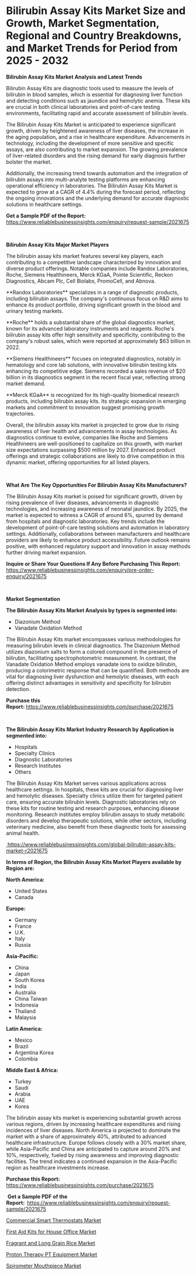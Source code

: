<p><h1>Bilirubin Assay Kits Market Size and Growth, Market Segmentation, Regional and Country Breakdowns, and Market Trends for Period from 2025 -  2032</h1></p><p><strong>Bilirubin Assay Kits Market Analysis and Latest Trends</strong></p>
<p><p>Bilirubin Assay Kits are diagnostic tools used to measure the levels of bilirubin in blood samples, which is essential for diagnosing liver function and detecting conditions such as jaundice and hemolytic anemia. These kits are crucial in both clinical laboratories and point-of-care testing environments, facilitating rapid and accurate assessment of bilirubin levels.</p><p>The Bilirubin Assay Kits Market is anticipated to experience significant growth, driven by heightened awareness of liver diseases, the increase in the aging population, and a rise in healthcare expenditure. Advancements in technology, including the development of more sensitive and specific assays, are also contributing to market expansion. The growing prevalence of liver-related disorders and the rising demand for early diagnosis further bolster the market.</p><p>Additionally, the increasing trend towards automation and the integration of bilirubin assays into multi-analyte testing platforms are enhancing operational efficiency in laboratories. The Bilirubin Assay Kits Market is expected to grow at a CAGR of 4.4% during the forecast period, reflecting the ongoing innovations and the underlying demand for accurate diagnostic solutions in healthcare settings.</p></p>
<p><strong>Get a Sample PDF of the Report:&nbsp;</strong> <a href="https://www.reliablebusinessinsights.com/enquiry/request-sample/2021675?utm_campaign=115&utm_medium=2&utm_source=Github&utm_content=ia&utm_term=29032025&utm_id=bilirubin-assay-kits">https://www.reliablebusinessinsights.com/enquiry/request-sample/2021675</a></p>
<p>&nbsp;</p>
<p><strong>Bilirubin Assay Kits Major Market Players</strong></p>
<p><p>The bilirubin assay kits market features several key players, each contributing to a competitive landscape characterized by innovation and diverse product offerings. Notable companies include Randox Laboratories, Roche, Siemens Healthineers, Merck KGaA, Pointe Scientific, Reckon Diagnostics, Abcam Plc, Cell Biolabs, PromoCell, and Abnova.</p><p>**Randox Laboratories** specializes in a range of diagnostic products, including bilirubin assays. The company's continuous focus on R&D aims to enhance its product portfolio, driving significant growth in the blood and urinary testing markets. </p><p>**Roche** holds a substantial share of the global diagnostics market, known for its advanced laboratory instruments and reagents. Roche's bilirubin assay kits offer high sensitivity and specificity, contributing to the company's robust sales, which were reported at approximately $63 billion in 2022. </p><p>**Siemens Healthineers** focuses on integrated diagnostics, notably in hematology and core lab solutions, with innovative bilirubin testing kits enhancing its competitive edge. Siemens recorded a sales revenue of $20 billion in its diagnostics segment in the recent fiscal year, reflecting strong market demand.</p><p>**Merck KGaA** is recognized for its high-quality biomedical research products, including bilirubin assay kits. Its strategic expansion in emerging markets and commitment to innovation suggest promising growth trajectories.</p><p>Overall, the bilirubin assay kits market is projected to grow due to rising awareness of liver health and advancements in assay technologies. As diagnostics continue to evolve, companies like Roche and Siemens Healthineers are well-positioned to capitalize on this growth, with market size expectations surpassing $500 million by 2027. Enhanced product offerings and strategic collaborations are likely to drive competition in this dynamic market, offering opportunities for all listed players.</p></p>
<p>&nbsp;</p>
<p><strong>What Are The Key Opportunities For Bilirubin Assay Kits Manufacturers?</strong></p>
<p><p>The Bilirubin Assay Kits market is poised for significant growth, driven by rising prevalence of liver diseases, advancements in diagnostic technologies, and increasing awareness of neonatal jaundice. By 2025, the market is expected to witness a CAGR of around 6%, spurred by demand from hospitals and diagnostic laboratories. Key trends include the development of point-of-care testing solutions and automation in laboratory settings. Additionally, collaborations between manufacturers and healthcare providers are likely to enhance product accessibility. Future outlook remains positive, with enhanced regulatory support and innovation in assay methods further driving market expansion.</p></p>
<p><strong>Inquire or Share Your Questions If Any Before Purchasing This Report:</strong> <a href="https://www.reliablebusinessinsights.com/enquiry/pre-order-enquiry/2021675?utm_campaign=115&utm_medium=2&utm_source=Github&utm_content=ia&utm_term=29032025&utm_id=bilirubin-assay-kits">https://www.reliablebusinessinsights.com/enquiry/pre-order-enquiry/2021675</a></p>
<p>&nbsp;</p>
<p><strong>Market Segmentation</strong></p>
<p><strong>The Bilirubin Assay Kits Market Analysis by types is segmented into:</strong></p>
<p><ul><li>Diazonium Method</li><li>Vanadate Oxidation Method</li></ul></p>
<p><p>The Bilirubin Assay Kits market encompasses various methodologies for measuring bilirubin levels in clinical diagnostics. The Diazonium Method utilizes diazonium salts to form a colored compound in the presence of bilirubin, facilitating spectrophotometric measurement. In contrast, the Vanadate Oxidation Method employs vanadate ions to oxidize bilirubin, producing a colorimetric response that can be quantified. Both methods are vital for diagnosing liver dysfunction and hemolytic diseases, with each offering distinct advantages in sensitivity and specificity for bilirubin detection.</p></p>
<p><strong>Purchase this Report:&nbsp;</strong><a href="https://www.reliablebusinessinsights.com/purchase/2021675?utm_campaign=115&utm_medium=2&utm_source=Github&utm_content=ia&utm_term=29032025&utm_id=bilirubin-assay-kits">https://www.reliablebusinessinsights.com/purchase/2021675</a></p>
<p>&nbsp;</p>
<p><strong>The Bilirubin Assay Kits Market Industry Research by Application is segmented into:</strong></p>
<p><ul><li>Hospitals</li><li>Specialty Clinics</li><li>Diagnostic Laboratories</li><li>Research Institutes</li><li>Others</li></ul></p>
<p><p>The Bilirubin Assay Kits Market serves various applications across healthcare settings. In hospitals, these kits are crucial for diagnosing liver and hemolytic diseases. Specialty clinics utilize them for targeted patient care, ensuring accurate bilirubin levels. Diagnostic laboratories rely on these kits for routine testing and research purposes, enhancing disease monitoring. Research institutes employ bilirubin assays to study metabolic disorders and develop therapeutic solutions, while other sectors, including veterinary medicine, also benefit from these diagnostic tools for assessing animal health.</p></p>
<p><a href="https://www.reliablebusinessinsights.com/global-bilirubin-assay-kits-market-r2021675?utm_campaign=115&utm_medium=2&utm_source=Github&utm_content=ia&utm_term=29032025&utm_id=bilirubin-assay-kits">&nbsp;https://www.reliablebusinessinsights.com/global-bilirubin-assay-kits-market-r2021675</a></p>
<p><strong>In terms of Region, the Bilirubin Assay Kits Market Players available by Region are:</strong></p>
<p>
    <p> <strong> North America: </strong>
        <ul>
            <li>United States</li>
            <li>Canada</li>
        </ul>
        </p> 
    <p> <strong> Europe: </strong>
        <ul>
            <li>Germany</li>
            <li>France</li>
            <li>U.K.</li>
            <li>Italy</li>
            <li>Russia</li>
        </ul>
        </p> 
    <p> <strong> Asia-Pacific: </strong>
        <ul>
            <li>China</li>
            <li>Japan</li>
            <li>South Korea</li>
            <li>India</li>
            <li>Australia</li>
            <li>China Taiwan</li>
            <li>Indonesia</li>
            <li>Thailand</li>
            <li>Malaysia</li>
        </ul>
        </p> 
    <p> <strong> Latin America: </strong>
        <ul>
            <li>Mexico</li>
            <li>Brazil</li>
            <li>Argentina Korea</li>
            <li>Colombia</li>
        </ul>
        </p> 
    <p> <strong> Middle East & Africa: </strong>
        <ul>
            <li>Turkey</li>
            <li>Saudi</li>
            <li>Arabia</li>
            <li>UAE</li>
            <li>Korea</li>
        </ul>
    </p>
    </p>
<p><p>The bilirubin assay kits market is experiencing substantial growth across various regions, driven by increasing healthcare expenditures and rising incidences of liver diseases. North America is projected to dominate the market with a share of approximately 40%, attributed to advanced healthcare infrastructure. Europe follows closely with a 30% market share, while Asia-Pacific and China are anticipated to capture around 20% and 10%, respectively, fueled by rising awareness and improving diagnostic facilities. The trend indicates a continued expansion in the Asia-Pacific region as healthcare investments increase.</p></p>
<p><strong>Purchase this Report: </strong><a href="https://www.reliablebusinessinsights.com/purchase/2021675?utm_campaign=115&utm_medium=2&utm_source=Github&utm_content=ia&utm_term=29032025&utm_id=bilirubin-assay-kits">https://www.reliablebusinessinsights.com/purchase/2021675</a></p>
<p>&nbsp;<strong>Get a Sample PDF of the Report:&nbsp;&nbsp;</strong><a href="https://www.reliablebusinessinsights.com/enquiry/request-sample/2021675?utm_campaign=115&utm_medium=2&utm_source=Github&utm_content=ia&utm_term=29032025&utm_id=bilirubin-assay-kits">https://www.reliablebusinessinsights.com/enquiry/request-sample/2021675</a></p>
<p><strong></strong></p>
<p><p><a href="https://github.com/boonegoicks7/Market-Research-Report-List-1/blob/main/commercial-smart-thermostats-market.md?utm_campaign=115&utm_medium=2&utm_source=Github&utm_content=ia&utm_term=29032025&utm_id=bilirubin-assay-kits">Commercial Smart Thermostats Market</a></p><p><a href="https://github.com/abuegalawixo/Market-Research-Report-List-1/blob/main/first-aid-kits-for-house-office-market.md?utm_campaign=115&utm_medium=2&utm_source=Github&utm_content=ia&utm_term=29032025&utm_id=bilirubin-assay-kits">First Aid Kits for House Office Market</a></p><p><a href="https://github.com/cernkomlkawi/Market-Research-Report-List-1/blob/main/fragrant-and-long-grain-rice-market.md?utm_campaign=115&utm_medium=2&utm_source=Github&utm_content=ia&utm_term=29032025&utm_id=bilirubin-assay-kits">Fragrant and Long Grain Rice Market</a></p><p><a href="https://github.com/gavalegeyndt26/Market-Research-Report-List-1/blob/main/proton-therapy-pt-equipment-market.md?utm_campaign=115&utm_medium=2&utm_source=Github&utm_content=ia&utm_term=29032025&utm_id=bilirubin-assay-kits">Proton Therapy PT Equipment Market</a></p><p><a href="https://github.com/kavechoxo/Market-Research-Report-List-1/blob/main/spirometer-mouthpiece-market.md?utm_campaign=115&utm_medium=2&utm_source=Github&utm_content=ia&utm_term=29032025&utm_id=bilirubin-assay-kits">Spirometer Mouthpiece Market</a></p></p>